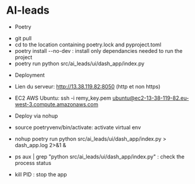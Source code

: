 # AI-leads

* Poetry
- git pull
- cd to the location containing poetry.lock and pyproject.toml
- poetry install --no-dev : install only dependancies needed to run the project
- poetry run python src/ai_leads/ui/dash_app/index.py 

* Deployment
- Lien du serveur: http://13.38.119.82:8050 (http et non https)
- EC2 AWS Ubuntu: ssh -i remy_key.pem ubuntu@ec2-13-38-119-82.eu-west-3.compute.amazonaws.com

- Deploy via nohup
- source poetryvenv/bin/activate: activate virtual env
- nohup poetry run python src/ai_leads/ui/dash_app/index.py > dash_app.log 2>&1 &
- ps aux | grep "python src/ai_leads/ui/dash_app/index.py" : check the process status
- kill PID : stop the app

